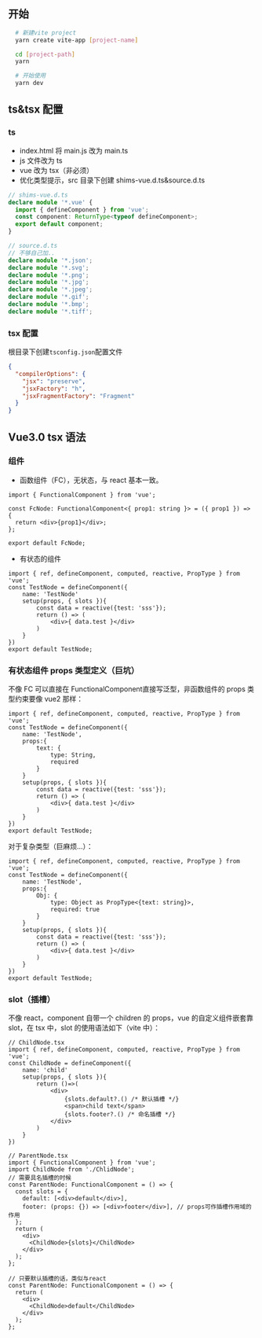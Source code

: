 ## 开始

```sh
  # 新建vite project
  yarn create vite-app [project-name]

  cd [project-path]
  yarn

  # 开始使用
  yarn dev
```

## ts&tsx 配置

### ts

- index.html 将 main.js 改为 main.ts
- js 文件改为 ts
- vue 改为 tsx（非必须）
- 优化类型提示，src 目录下创建 shims-vue.d.ts&source.d.ts

```ts
// shims-vue.d.ts
declare module '*.vue' {
  import { defineComponent } from 'vue';
  const component: ReturnType<typeof defineComponent>;
  export default component;
}
```

```ts
// source.d.ts
// 不够自己加..
declare module '*.json';
declare module '*.svg';
declare module '*.png';
declare module '*.jpg';
declare module '*.jpeg';
declare module '*.gif';
declare module '*.bmp';
declare module '*.tiff';
```

### tsx 配置

根目录下创建`tsconfig.json`配置文件

```json
{
  "compilerOptions": {
    "jsx": "preserve",
    "jsxFactory": "h",
    "jsxFragmentFactory": "Fragment"
  }
}
```

## Vue3.0 tsx 语法

### 组件

- 函数组件（FC），无状态，与 react 基本一致。

```tsx
import { FunctionalComponent } from 'vue';

const FcNode: FunctionalComponent<{ prop1: string }> = ({ prop1 }) => {
  return <div>{prop1}</div>;
};

export default FcNode;
```

- 有状态的组件

```tsx
import { ref, defineComponent, computed, reactive, PropType } from 'vue';
const TestNode = defineComponent({
    name: 'TestNode'
    setup(props, { slots }){
        const data = reactive({test: 'sss'});
        return () => (
            <div>{ data.test }</div>
        )
    }
})
export default TestNode;
```

### 有状态组件 props 类型定义（巨坑）

不像 FC 可以直接在 FunctionalComponent<T>直接写泛型，非函数组件的 props 类型约束要像 vue2 那样：

```tsx
import { ref, defineComponent, computed, reactive, PropType } from 'vue';
const TestNode = defineComponent({
    name: 'TestNode',
    props:{
        text: {
            type: String,
            required
        }
    }
    setup(props, { slots }){
        const data = reactive({test: 'sss'});
        return () => (
            <div>{ data.test }</div>
        )
    }
})
export default TestNode;
```

对于复杂类型（巨麻烦...）：

```tsx
import { ref, defineComponent, computed, reactive, PropType } from 'vue';
const TestNode = defineComponent({
    name: 'TestNode',
    props:{
        Obj: {
            type: Object as PropType<{text: string}>,
            required: true
        }
    }
    setup(props, { slots }){
        const data = reactive({test: 'sss'});
        return () => (
            <div>{ data.test }</div>
        )
    }
})
export default TestNode;
```

### slot（插槽）

不像 react，component 自带一个 children 的 props，vue 的自定义组件嵌套靠 slot，在 tsx 中，slot 的使用语法如下（vite 中）：

```tsx
// ChildNode.tsx
import { ref, defineComponent, computed, reactive, PropType } from 'vue';
const ChildNode = defineComponent({
    name: 'child'
    setup(props, { slots }){
        return ()=>(
            <div>
                {slots.default?.() /* 默认插槽 */}
                <span>child text</span>
                {slots.footer?.() /* 命名插槽 */}
            </div>
        )
    }
})
```

```tsx
// ParentNode.tsx
import { FunctionalComponent } from 'vue';
import ChildNode from './ChlidNode';
// 需要具名插槽的时候
const ParentNode: FunctionalComponent = () => {
  const slots = {
    default: [<div>default</div>],
    footer: (props: {}) => [<div>footer</div>], // props可作插槽作用域的作用
  };
  return (
    <div>
      <ChildNode>{slots}</ChildNode>
    </div>
  );
};

// 只要默认插槽的话，类似与react
const ParentNode: FunctionalComponent = () => {
  return (
    <div>
      <ChildNode>default</ChildNode>
    </div>
  );
};
```
